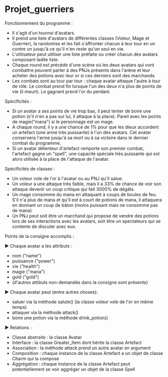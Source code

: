 # Projet_guerriers

Fonctionnement du programme :

- Il s'agit d'un tournoi d'avatars. 
- Il prend une liste d'avatars de différentes classes (Voleur, Mage et Guerrier), la randomise et les fait s'affronter chacun à leur tour en un contre un jusqu'à ce qu'il n'en reste qu'un seul en vie.
- L'utilisateur peut utiliser une liste préfaite ou créer chacun des avatars composant ladite liste.
- Chaque round est précédé d'une scène où les deux avatars qui vont combattre peuvent parler à des PNJs présents dans l'arène et leur acheter des potions avec leur or si ces derniers sont des marchands.
- Les combats sont au tour par tour : chaque avatar attaque l'autre à tour de rôle. Le combat prend fin lorsque l'un des deux n'a plus de points de vie  (il meurt). Le gagnant prend l'or du perdant.

Spécificités :

- Si un avatar a ses points de vie trop bas, il peut tenter de boire une potion (s'il n'en a pas sur lui, il attaque à la place). Pareil avec les points de magie("mana") si le personnage est un mage.
- A chaque round, il y a une chance de 1% pour que les dieux accordent un artefact (une arme très puissante) à l'un des avatars. Cet avatar conservera l'arme jusqu'à sa mort ou à sa victoire dans le dernier combat du programme.
- Si un avatar détenteur d'artefact remporte son premier combat, l'artefact gagne un "spell", une capacité spéciale très puissante qui est alors utilisée à la place de l'attaque de l'avatar.

Spécificités de classes :

- Un voleur vole de l'or à l'avatar ou au PNJ qu'il salue.
- Un voleur a une  attaque très faible, mais il a 33% de chance de voir son attaque devenir un coup critique qui fait 3000% de dégâts.
- Un mage consomme du mana en attaquant à coups de boules de feu. S'il n'a plus de mana et qu'il est à court de potions de mana, il attaquera en donnant un coup de bâton (moins puissant mais ne consomme pas de mana)
- Un PNJ peut soit être un marchand qui propose de vendre des potions lors de ses interactions avec les avatars, soit être un spectateurs qui se contente de discuter avec eux.

Points de la consigne accomplis :

► Chaque avatar a les attributs :
- nom ("name")
- puissance ("power")
- vie ("health")
- magie ("mana")
- gold ("gold")
- (d'autres attibuts non-demandés dans la consigne sont présents)

► Chaque avatar peut (entre autres choses):
- saluer via la méthode salute() (la classe voleur vole de l'or en même temps)
- attaquer via la méthode attack()
- boire une potion via la méthode drink_potion()

► Relations :
- Classe abstraite : la classe Avatar
- Interface : la classe Greater_Item dont hérite la classe Artefact
- Association : la méthode attack prend un autre avatar en argument
- Composition : chaque instance de la classe Artefact a un objet de classe Charm qui la compose
- Aggrégation : chaque instance de la classe Artefact peut potentiellement se voir aggréger un objet de la classe Spell

